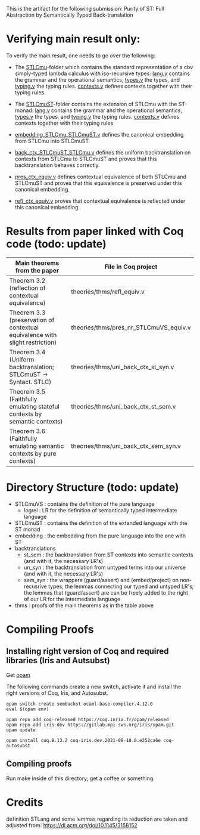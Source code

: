 This is the artifact for the following submission:
Purity of ST: Full Abstraction by Semantically Typed Back-translation

# Verifying main result only:

To verify the main result, one needs to go over the following:

- The [STLCmu](theories/STLCmu)-folder which contains the standard representation of a cbv simply-typed lambda calculus with iso-recursive types: [lang.v](theories/STLCmu/lang.v) contains the grammar and the operational semantics, [types.v](theories/STLCmu/types.v) the types, and [typing.v](theories/STLCmu/typing.v) the typing rules.
  [contexts.v](theories/STLCmu/contexts.v) defines contexts together with their typing rules.

- The [STLCmuST](theories/STLCmuST)-folder contains the extension of STLCmu with the ST-monad: [lang.v](theories/STLCmuST/lang.v) contains the grammar and the operational semantics, [types.v](theories/STLCmuST/types.v) the types, and [typing.v](theories/STLCmuST/typing.v) the typing rules.
  [contexts.v](theories/STLCmuST/contexts.v) defines contexts together with their typing rules.

- [embedding_STLCmu_STLCmuST.v](theories/end_to_end/embedding_STLCmu_STLCmuST.v) defines the canonical embedding from STLCmu into STLCmuST.

- [back_ctx_STLCmuST_STLCmu.v](theories/end_to_end/back_ctx_STLCmuST_STLCmu.v) defines the uniform backtranslation on contexts from STLCmu to STLCmuST and proves that this backtranslation behaves correctly.

- [pres_ctx_equiv.v](theories/end_to_end/pres_ctx_equiv.v) defines contextual equivalence of both STLCmu and STLCmuST and proves that this equivalence is preserved under this canonical embedding.

- [refl_ctx_equiv.v](theories/end_to_end/refl_ctx_equiv.v) proves that contextual equivalence is reflected under this canonical embedding.

# Results from paper linked with Coq code (todo: update)

| Main theorems from the paper                                                 | File in Coq project                  |
|------------------------------------------------------------------------------|--------------------------------------|
| Theorem 3.2 (reflection of contextual equivalence)                           | theories/thms/refl_equiv.v           |
| Theorem 3.3 (preservation of contextual equivalence with slight restriction) | theories/thms/pres_nr_STLCmuVS_equiv.v    |
| Theorem 3.4 (Uniform backtranslation; STLCmuST -> Syntact. STLC)             | theories/thms/uni_back_ctx_st_syn.v  |
| Theorem 3.5 (Faithfully emulating stateful contexts by semantic contexts)    | theories/thms/uni_back_ctx_st_sem.v  |
| Theorem 3.6 (Faithfully emulating semantic contexts by pure contexts)        | theories/thms/uni_back_ctx_sem_syn.v |

# Directory Structure (todo: update)

- STLCmuVS : contains the definition of the pure language
  + logrel : LR for the definition of semantically typed intermediate language
- STLCmuST : contains the definition of the extended language with the ST monad
- embedding : the embedding from the pure language into the one with ST
- backtranslations
  + st_sem : the backtranslation from ST contexts into semantic contexts (and with it, the necessary LR's)
  + un_syn : the backtranslation from untyped terms into our universe (and with it, the necessary LR's)
  + sem_syn : the wrappers (guard/assert) and (embed/project) on non-recusrive types; the lemmas connecting our typed and untyped LR's; the lemmas that (guard/assert) are can be freely added to the right of our LR for the intermediate language
- thms : proofs of the main theorems as in the table above

# Compiling Proofs

## Installing right version of Coq and required libraries (Iris and Autsubst)

Get [opam](http://opam.ocaml.org/doc/Install.html)

The following commands create a new switch, activate it and install the right versions of Coq, Iris, and Autosubst.

```
opam switch create sembackst ocaml-base-compiler.4.12.0
eval $(opam env)

opam repo add coq-released https://coq.inria.fr/opam/released 
opam repo add iris-dev https://gitlab.mpi-sws.org/iris/opam.git
opam update

opam install coq.8.13.2 coq-iris.dev.2021-08-10.0.e252ca6e coq-autosubst
```

## Compiling proofs

Run make inside of this directory; get a coffee or something.

# Credits

definition STLang and some lemmas regarding its reduction are taken and adjusted from:
https://dl.acm.org/doi/10.1145/3158152
